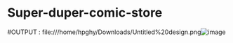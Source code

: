 # Super-duper-comic-store

#OUTPUT : 
file:///home/hpghy/Downloads/Untitled%20design.png![image](https://user-images.githubusercontent.com/53649054/121402171-33116000-c977-11eb-9a76-0e73001ac996.png)



